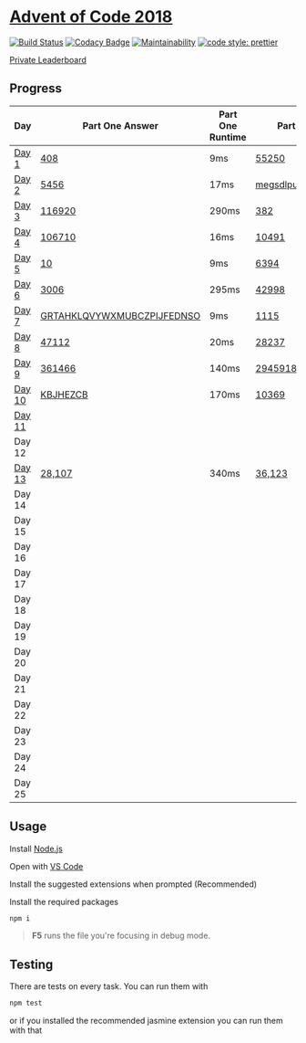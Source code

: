 # [Advent of Code 2018](https://adventofcode.com/2018/)

[![Build Status](https://travis-ci.com/AlexAegis/advent-of-code.svg?branch=master)](https://travis-ci.com/AlexAegis/advent-of-code) [![Codacy Badge](https://api.codacy.com/project/badge/Grade/3dbac1abe814499882d2ed419cbe8a55)](https://app.codacy.com/app/AlexAegis/advent-of-code?utm_source=github.com&utm_medium=referral&utm_content=AlexAegis/advent-of-code&utm_campaign=Badge_Grade_Dashboard) [![Maintainability](https://api.codeclimate.com/v1/badges/5df3d3d67dfe389dc929/maintainability)](https://codeclimate.com/github/AlexAegis/advent-of-code/maintainability) [![code style: prettier](https://img.shields.io/badge/code_style-prettier-ff69b4.svg)](https://github.com/prettier/prettier)

[Private Leaderboard](https://adventofcode.com/2018/leaderboard/private/view/243796)

## Progress

| Day                         | Part One Answer                                            | Part One Runtime | Part Two Answer                                           | Part Two Runtime                                            |
| --------------------------- | ---------------------------------------------------------- | ---------------- | --------------------------------------------------------- | ----------------------------------------------------------- |
| [Day 1](./src/2018/day01/)  | [408](./src/2018/day01/part_one.ts)                        | 9ms              | [55250](./src/2018/day01/part_two.ts)                     | 5161ms                                                      |
| [Day 2](./src/2018/day02/)  | [5456](./src/2018/day02/part_one.ts)                       | 17ms             | [megsdlpulxvinkatfoyzxcbvq](./src/2018/day02/part_two.ts) | 20ms                                                        |
| [Day 3](./src/2018/day03/)  | [116920](./src/2018/day03/part_one.ts)                     | 290ms            | [382](./src/2018/day03/part_two.ts)                       | 240ms                                                       |
| [Day 4](./src/2018/day04/)  | [106710](./src/2018/day04/part_one.ts)                     | 16ms             | [10491](./src/2018/day04/part_two.ts)                     | 16ms                                                        |
| [Day 5](./src/2018/day05/)  | [10](./src/2018/day05/collapse.function.ts)                | 9ms              | [6394](./src/2018/day05/part_two.ts)                      | 361ms                                                       |
| [Day 6](./src/2018/day06/)  | [3006](./src/2018/day06/part_one.ts)                       | 295ms            | [42998](./src/2018/day06/part_two.ts)                     | 66ms                                                        |
| [Day 7](./src/2018/day07/)  | [GRTAHKLQVYWXMUBCZPIJFEDNSO](./src/2018/day07/part_one.ts) | 9ms              | [1115](./src/2018/day07/part_two.ts)                      | 1800ms                                                      |
| [Day 8](./src/2018/day08/)  | [47112](./src/2018/day08/node.class.ts)                    | 20ms             | [28237](./src/2018/day08/node.class.ts)                   | 12ms                                                        |
| [Day 9](./src/2018/day09/)  | [361466](./src/2018/day09/part_one.ts)                     | 140ms            | [2945918550](./src/2018/day09/part_two.ts)                | 5203622ms <sub><sub><sup><sup>jesus</sub></sub></sup></sup> |
| [Day 10](./src/2018/day10/) | [KBJHEZCB](./src/2018/day10/task.ts)                       | 170ms            | [10369](./src/2018/day10/task.ts)                         | 170ms                                                       |
| [Day 11](./src/2018/day11/) |                                                            |                  |                                                           |                                                             |
| Day 12                      |                                                            |                  |                                                           |                                                             |
| [Day 13](./src/2018/day13/) | [28,107](./src/2018/day13/cart.class.ts)                   | 340ms            | [36,123](./src/2018/day13/part_two.ts)                    | 20000ms                                                     |
| Day 14                      |                                                            |                  |                                                           |                                                             |
| Day 15                      |                                                            |                  |                                                           |                                                             |
| Day 16                      |                                                            |                  |                                                           |                                                             |
| Day 17                      |                                                            |                  |                                                           |                                                             |
| Day 18                      |                                                            |                  |                                                           |                                                             |
| Day 19                      |                                                            |                  |                                                           |                                                             |
| Day 20                      |                                                            |                  |                                                           |                                                             |
| Day 21                      |                                                            |                  |                                                           |                                                             |
| Day 22                      |                                                            |                  |                                                           |                                                             |
| Day 23                      |                                                            |                  |                                                           |                                                             |
| Day 24                      |                                                            |                  |                                                           |                                                             |
| Day 25                      |                                                            |                  |                                                           |                                                             |

## Usage

Install [Node.js](https://nodejs.org/en/)

Open with [VS Code](https://code.visualstudio.com/)

Install the suggested extensions when prompted (Recommended)

Install the required packages

```bash
npm i
```

> **F5** runs the file you're focusing in debug mode.

## Testing

There are tests on every task. You can run them with

```bash
npm test
```

or if you installed the recommended jasmine extension you can run them with that
